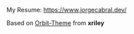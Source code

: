 My Resume: https://www.jorgecabral.dev/

Based on [Orbit-Theme](https://github.com/xriley/Orbit-Theme) from **xriley**
